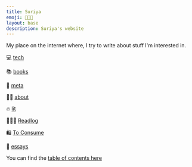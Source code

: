 ```yaml
---
title: Suriya
emoji: 🧑🏻‍💻
layout: base
description: Suriya's website
---
```


My place on the internet where, I try to write about stuff I'm interested in.

💻  [tech](tech)

📚  [books](books)

🦋  [meta](/meta)

🧙🏻  [about](/about)

🔥   [lit](/lit)

🧑🏻‍🏫 [Readlog](/readlog)

🛍 [To Consume](/to_consume)

📜   [essays](/essays)


You can find the [table of contents here](/toc)





